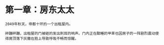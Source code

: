 # 第一章：房东太太

    2049年秋天，帝都十环的一个出租屋内。

    砰蹦砰蹦，出租屋的门被砸的发出刺耳的响声。门内正在酣睡的甲苯也因房子的一阵剧烈震动使得房顶落下灰撒在脸上导致呼吸不畅而惊醒。

